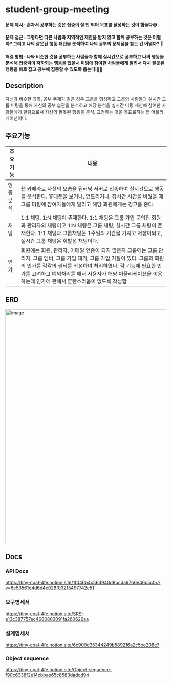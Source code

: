 # student-group-meeting
#### 문제 제시 : 혼자서 공부하는 것은 집중이 잘 안 되어 목표를 달성하는 것이 힘들다😅
#### 문제 접근 : 그렇다면 다른 사람과 지역적인 제한을 받지 않고 함께 공부하는 것은 어떨까? 그리고 나의 잘못된 행동 패턴을 분석하여 나의 공부의 문제점을 찾는 건 어떨까? 🤔
#### 해결 방법 : 나와 비슷한 것을 공부하는 사람들과 함께 실시간으로 공부하고 나의 행동을 분석해 집중력이 저하되는 행동을 했을시 미팅에 참여한 사람들에게 알려서 다시 잘못된 행동을 바로 잡고 공부에 집중할 수 있도록 돕는다!👍🏻

## Description
자신과 비슷한 과목, 공부 주제가 같은 경우 그룹을 형성하고 그룹의 사람들과 실시간 그룹 미팅을 통해 자신의 공부 습관을 분석하고 해당 분석을 실시간 미팅 세션에 참여한 사람들에게 알림으로서 자신의 잘못된 행동을 분석, 교정하는 것을 목표로하는 웹 어플리케이션이다.
## 주요기능
| 주요기능  | 내용 |
| ------------- | ------------- |
| 행동 분석 |  웹 카메라로 자신의 모습을 딥러닝 서버로 전송하여 실시간으로 행동을 분석한다. 휴대폰을 보거나, 엎드리거나, 장시간 시간을 비웠을 때 그룹 미팅에 참여자들에게 알리고 해당 회원에게는 경고를 준다.  |
| 채팅 | 1:1 채팅, 1:N 채팅이 존재한다. 1:1 채팅은 그룹 가입 문의전 회원과 관리자의 채팅이고 1:N 채팅은 그룹 채팅, 실시간 그룹 채팅이 존재한다. 1:1 채팅과 그룹채팅은 1주일의 기간을 가지고 저장이되고, 실시간 그룹 채팅은 휘발성 채팅이다. |
| 인가 | 회원에는 회원, 관리자, 이메일 인증이 되지 않은자 그룹에는 그룹 관리자, 그룹 멤버, 그룹 가입 대기, 그룹 가입 거절이 있다. 그룹과 회원의 인가를 각각의 필터를 작성하여 처리하였다. 각 기능에 필요한 인가를 고려하고 예외처리를 해서 사용자가 해당 어플리케이션을 이용하는데 인가에 관해서 혼란스러움이 없도록 작성함 |


## ERD
<img width="727" alt="image" src="https://github.com/JIUNG9/study-group-meeting/assets/60885635/6a613099-cb1f-452d-b4ba-1b3427adfa6c">

## Docs

### API Docs
https://tiny-coal-4fe.notion.site/1f046b4c563940d8bcda97b6e46c5c0c?v=6c53561d4d6d4c028f03215497742e51

### 요구명세서 
https://tiny-coal-4fe.notion.site/SRS-e13c387757ec4680803091fa260626aa
### 설계명세서
https://tiny-coal-4fe.notion.site/6c900d35344249b589216a2c5be208e7

### Object sequence
https://tiny-coal-4fe.notion.site/Object-sequence-f90c6338f2e14cbbae65c8583dadcd94
